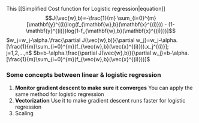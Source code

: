 This [[Simplified Cost function for Logistic regression|equation]] 
$$J(\vec{w},b)=-\frac{1}{m} \sum_{i=0}^{m}[\mathbf{y}^{(i)}log(f_{\mathbf{w},b}(\mathbf{x}^{(i)})) - (1-\mathbf{y}^{(i)})log(1-f_{\mathbf{w},b}(\mathbf{x}^{(i)}))]$$
$w_j=w_j-\alpha.\frac{\partial J(\vec{w},b)}{\partial w_j}=w_j-\alpha.[\frac{1}{m}\sum_{i=0}^{m}(f_{\vec{w},b}(\vec{x}^{(i)})).x_j^{(i)}]; j=1,2,...,n$
$b=b-\alpha.\frac{\partial J(\vec{w},b)}{\partial w_j}=b-\alpha.[\frac{1}{m}\sum_{i=0}^{m}(f_{\vec{w},b}(\vec{x}^{(i)}))]$
### Some concepts between linear & logistic regression
1. **Monitor gradient descent to make sure it converges**
	You can apply the same method for logistic regression 
2. **Vectorization**
	Use it to make gradient descent runs faster for logistic regression
3. Scaling
